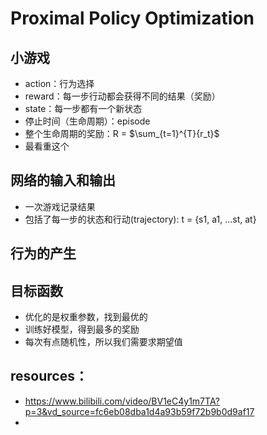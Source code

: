# Proximal Policy Optimization
## 小游戏
* action：行为选择
* reward：每一步行动都会获得不同的结果（奖励）
* state：每一步都有一个新状态
* 停止时间（生命周期）：episode
* 整个生命周期的奖励：R = $\sum_{t=1}^{T}{r_t}$
* 最看重这个
## 网络的输入和输出
* 一次游戏记录结果
* 包括了每一步的状态和行动(trajectory): t = {s1, a1, ...st, at}
## 行为的产生
## 目标函数
- 优化的是权重参数，找到最优的
- 训练好模型，得到最多的奖励
- 每次有点随机性，所以我们需要求期望值

## resources：
* https://www.bilibili.com/video/BV1eC4y1m7TA?p=3&vd_source=fc6eb08dba1d4a93b59f72b9b0d9af17
* 